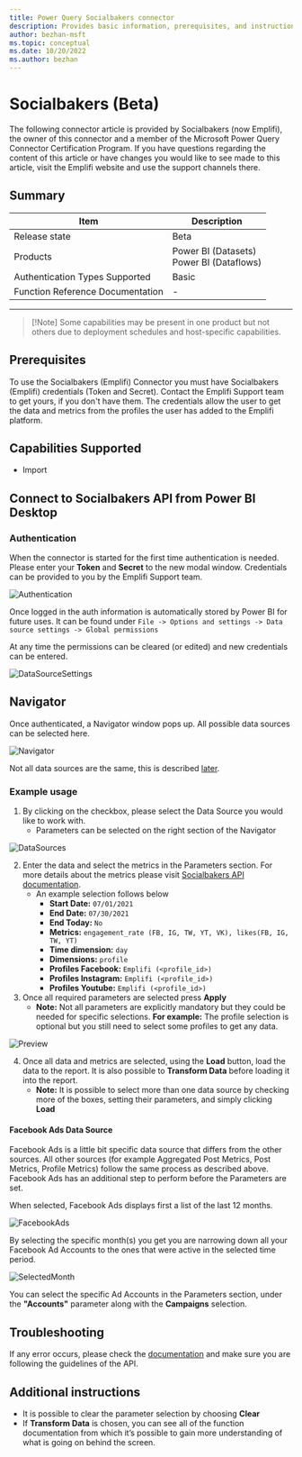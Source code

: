```yaml
---
title: Power Query Socialbakers connector
description: Provides basic information, prerequisites, and instructions on how to connect to Socialbakers.
author: bezhan-msft
ms.topic: conceptual
ms.date: 10/20/2022
ms.author: bezhan
---
```


# Socialbakers (Beta) 

The following connector article is provided by Socialbakers (now Emplifi), the owner of this connector and a member of the Microsoft Power Query Connector Certification Program. If you have questions regarding the content of this article or have changes you would like to see made to 
this article, visit the Emplifi website and use the support channels there.

## Summary

| Item | Description |
| --- | --- |
| Release state | Beta |
| Products | Power BI (Datasets)<br/>Power BI (Dataflows) |
| Authentication Types Supported | Basic |
| Function Reference Documentation | - |

---

> [!Note] Some capabilities may be present in one product but not others due to deployment schedules and host-specific capabilities.
> 

## **Prerequisites**

To use the Socialbakers (Emplifi) Connector you must have Socialbakers (Emplifi) credentials (Token and Secret). Contact the Emplifi Support team to get yours, if you don't have them. 
The credentials allow the user to get the data and metrics from the profiles the user has added to the Emplifi platform. 

## **Capabilities Supported**

- Import

## Connect to Socialbakers API from Power BI Desktop

### Authentication

When the connector is started for the first time authentication is needed. Please enter your **Token** and **Secret** to the new modal window. Credentials can be provided to you by the Emplifi Support team.

![Authentication](./media/socialbakers/image.png)

Once logged in the auth information is automatically stored by Power BI for future uses. It can be found under `File -> Options and settings -> Data source settings -> Global permissions`

At any time the permissions can be cleared (or edited) and new credentials can be entered.

![DataSourceSettings](./media/socialbakers/image1.png)

## Navigator

Once authenticated, a Navigator window pops up. All possible data sources can be selected here.

![Navigator](./media/socialbakers/image2.png)

Not all data sources are the same, this is described [later](#facebook-ads-data-source).

### Example usage

1. By clicking on the checkbox, please select the Data Source you would like to work with.
    - Parameters can be selected on the right section of the Navigator

![DataSources](./media/socialbakers/image3.png)

2. Enter the data and select the metrics in the Parameters section. For more details about the metrics please visit [Socialbakers API documentation](https://api.socialbakers.com).
    - An example selection follows below
        - **Start Date:** `07/01/2021`
        - **End Date:** `07/30/2021`
        - **End Today:** `No`
        - **Metrics:** `engagement_rate (FB, IG, TW, YT, VK), likes(FB, IG, TW, YT)`
        - **Time dimension:** `day`
        - **Dimensions:** `profile`
        - **Profiles Facebook:** `Emplifi (<profile_id>)`
        - **Profiles Instagram:** `Emplifi (<profile_id>)`
        - **Profiles Youtube:** `Emplifi (<profile_id>)`
3. Once all required parameters are selected press **Apply**
    - **Note:** Not all parameters are explicitly mandatory but they could be needed for specific selections.
    **For example:** The profile selection is optional but you still need to select some profiles to get any data.

![Preview](./media/socialbakers/image4.png)

4. Once all data and metrics are selected, using the **Load** button, load the data to the report. It is also possible to **Transform Data** before loading it into the report.
    - **Note:** It is possible to select more than one data source by checking more of the boxes, setting their parameters, and simply clicking **Load**

#### Facebook Ads Data Source

Facebook Ads is a little bit specific data source that differs from the other sources. All other sources (for example Aggregated Post Metrics, Post Metrics, Profile Metrics) follow the same process as described above. Facebook Ads has an additional step to perform before the Parameters are set.

When selected, Facebook Ads displays first a list of the last 12 months.

![FacebookAds](./media/socialbakers/image5.png)

By selecting the specific month(s) you get you are narrowing down all your Facebook Ad Accounts to the ones that were active in the selected time period. 

![SelectedMonth](./media/socialbakers/image6.png)

You can select the specific Ad Accounts in the Parameters section, under the **"Accounts"** parameter along with the **Campaigns** selection.

## Troubleshooting

If any error occurs, please check the [documentation](https://api.socialbakers.com/) and make sure you are following the guidelines of the API.

## Additional instructions

- It is possible to clear the parameter selection by choosing **Clear**
- If **Transform Data** is chosen, you can see all of the function documentation from which it’s possible to gain more understanding of what is going on behind the screen.